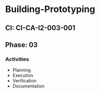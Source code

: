 # Building-Prototyping

## CI: CI-CA-I2-003-001
## Phase: 03

### Activities
- Planning
- Execution
- Verification
- Documentation
